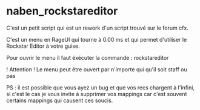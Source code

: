 # naben_rockstareditor

C'est un petit script qui est un rework d'un script trouvé sur le forum cfx.

C'est un menu en RageUI qui tourne à 0.00 ms et qui permet d'utiliser le Rockstar Editor à votre guise.

Pour ouvrir le menu il faut éxécuter la commande : rockstareditor

! Attention ! Le menu peut être ouvert par n'importe qui qu'il soit staff ou pas

PS : il est possible que vous ayez un bug et que vos recs chargent à l'infini, si c'est le cas je vous invite à supprimer vos mappings car c'est souvent certains mappings qui causent ces soucis.
